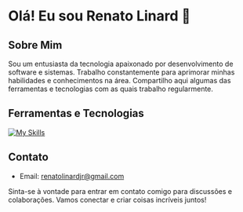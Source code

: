 # Olá! Eu sou Renato Linard 👋 

## Sobre Mim
Sou um entusiasta da tecnologia apaixonado por desenvolvimento de software e sistemas. Trabalho constantemente para aprimorar minhas habilidades e conhecimentos na área. Compartilho aqui algumas das ferramentas e tecnologias com as quais trabalho regularmente.

## Ferramentas e Tecnologias
[![My Skills](https://skillicons.dev/icons?i=js,html,css,wasm)](https://skillicons.dev)

## Contato
- Email: renatolinardjr@gmail.com

Sinta-se à vontade para entrar em contato comigo para discussões e colaborações. Vamos conectar e criar coisas incríveis juntos!
